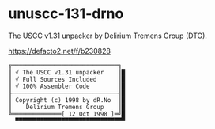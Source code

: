 # unuscc-131-drno
The USCC v1.31 unpacker by Delirium Tremens Group (DTG).

https://defacto2.net/f/b230828

```
╔══════════════════════════════╗
║ √ The USCC v1.31 unpacker    ║█
║ √ Full Sources Included      ║█
║ √ 100% Assembler Code        ║█
╟──────────────────────────────╢█
║ Copyright (c) 1998 by dR.No  ║█
║    Delirium Tremens Group    ║█
╚══════════════[ 12 Oct 1998 ]═╝█
  ▀▀▀▀▀▀▀▀▀▀▀▀▀▀▀▀▀▀▀▀▀▀▀▀▀▀▀▀▀▀▀
  ```
